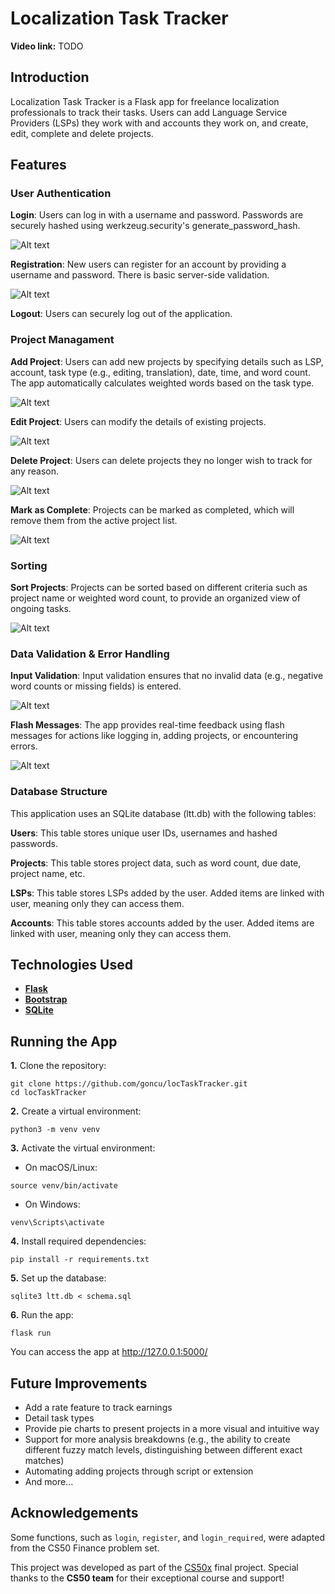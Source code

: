 # Localization Task Tracker

**Video link:** TODO

## Introduction

Localization Task Tracker is a Flask app for freelance localization professionals to track their tasks. Users can add Language Service Providers (LSPs) they work with and accounts they work on, and create, edit, complete and delete projects.

## Features

### User Authentication

**Login**: Users can log in with a username and password. Passwords are securely hashed using werkzeug.security's generate_password_hash.

![Alt text](assets/login.png)

**Registration**: New users can register for an account by providing a username and password. There is basic server-side validation.

![Alt text](assets/register.png)

**Logout**: Users can securely log out of the application.

### Project Managament

**Add Project**: Users can add new projects by specifying details such as LSP, account, task type (e.g., editing, translation), date, time, and word count. The app automatically calculates weighted words based on the task type.

![Alt text](assets/add_project.png)

**Edit Project**: Users can modify the details of existing projects.

![Alt text](assets/edit_project.png)

**Delete Project**: Users can delete projects they no longer wish to track for any reason.

![Alt text](assets/delete_project.png)

**Mark as Complete**: Projects can be marked as completed, which will remove them from the active project list.

![Alt text](assets/complete_project.png)

### Sorting

**Sort Projects**: Projects can be sorted based on different criteria such as project name or weighted word count, to provide an organized view of ongoing tasks.

![Alt text](assets/index.png)

### Data Validation & Error Handling

**Input Validation**: Input validation ensures that no invalid data (e.g., negative word counts or missing fields) is entered.

![Alt text](assets/validation.png)

**Flash Messages**: The app provides real-time feedback using flash messages for actions like logging in, adding projects, or encountering errors.

![Alt text](assets/flash.png)

### Database Structure

This application uses an SQLite database (ltt.db) with the following tables:

**Users**: This table stores unique user IDs, usernames and hashed passwords.

**Projects**: This table stores project data, such as word count, due date, project name, etc.

**LSPs**: This table stores LSPs added by the user. Added items are linked with user, meaning only they can access them.

**Accounts**: This table stores accounts added by the user. Added items are linked with user, meaning only they can access them.

## Technologies Used

- [**Flask**](https://flask.palletsprojects.com/en/stable/)
- [**Bootstrap**](https://getbootstrap.com/)
- [**SQLite**](https://www.sqlite.org/index.html)

## Running the App

**1.** Clone the repository:

```
git clone https://github.com/goncu/locTaskTracker.git
cd locTaskTracker
```

**2.** Create a virtual environment:

```
python3 -m venv venv
```

**3.** Activate the virtual environment:

- On macOS/Linux:

```
source venv/bin/activate
```

- On Windows:

```
venv\Scripts\activate
```

**4.** Install required dependencies:

```
pip install -r requirements.txt
```

**5.** Set up the database:

```
sqlite3 ltt.db < schema.sql
```

**6.** Run the app:

```
flask run
```

You can access the app at http://127.0.0.1:5000/

## Future Improvements

- Add a rate feature to track earnings
- Detail task types
- Provide pie charts to present projects in a more visual and intuitive way
- Support for more analysis breakdowns (e.g., the ability to create different fuzzy match levels, distinguishing between different exact matches)
- Automating adding projects through script or extension
- And more...

## Acknowledgements

Some functions, such as `login`, `register`, and `login_required`, were adapted from the CS50 Finance problem set.

This project was developed as part of the [CS50x](https://cs50.harvard.edu/x/2024/) final project. Special thanks to the **CS50 team** for their exceptional course and support!
